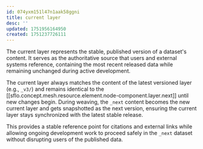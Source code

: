 ```yaml
---
id: 074yxm151l47n1aak58ggni
title: current layer
desc: ''
updated: 1751956164950
created: 1751237726111
---
```


The current layer represents the stable, published version of a dataset's content. It serves as the authoritative source that users and external systems reference, containing the most recent released data while remaining unchanged during active development.

The current layer always matches the content of the latest versioned layer (e.g., `_v3/`) and remains identical to the [[sflo.concept.mesh.resource.element.node-component.layer.next]] until new changes begin. During weaving, the `_next` content becomes the new current layer and gets snapshotted as the next version, ensuring the current layer stays synchronized with the latest stable release.

This provides a stable reference point for citations and external links while allowing ongoing development work to proceed safely in the `_next` dataset without disrupting users of the published data.